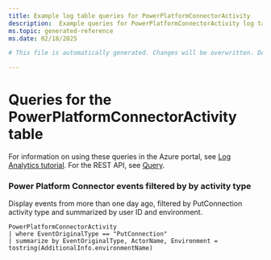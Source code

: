 ```yaml
---
title: Example log table queries for PowerPlatformConnectorActivity
description:  Example queries for PowerPlatformConnectorActivity log table
ms.topic: generated-reference
ms.date: 02/18/2025

# This file is automatically generated. Changes will be overwritten. Do not change this file directly. 

---
```


# Queries for the PowerPlatformConnectorActivity table

For information on using these queries in the Azure portal, see [Log Analytics tutorial](/azure/azure-monitor/logs/log-analytics-tutorial). For the REST API, see [Query](/rest/api/loganalytics/query).


### Power Platform Connector events filtered by by activity type  


Display events from more than one day ago, filtered by PutConnection activity type and summarized by user ID and environment.  

```query
PowerPlatformConnectorActivity
| where EventOriginalType == "PutConnection"
| summarize by EventOriginalType, ActorName, Environment = tostring(AdditionalInfo.environmentName)
```


